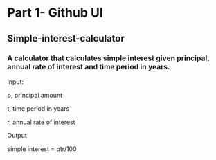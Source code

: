 # Part 1- Github UI
## Simple-interest-calculator
### A calculator that calculates simple interest given principal, annual rate of interest and time period in years.
Input:

p, principal amount

t, time period in years

r, annual rate of interest

Output

simple interest = ptr/100
